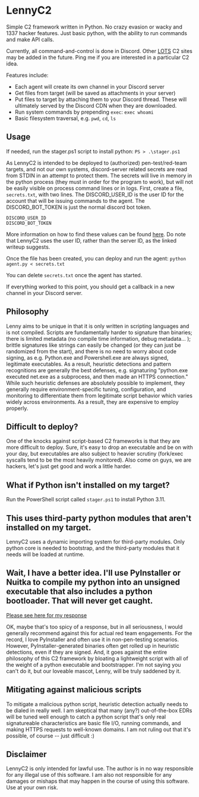 # LennyC2
Simple C2 framework written in Python. No crazy evasion or wacky and 1337 hacker features. Just basic python, with the ability to run commands and make API calls.

Currently, all command-and-control is done in Discord. Other [LOTS](https://lots-project.com/) C2 sites may be added in the future. Ping me if you are interested in a particular C2 idea.

Features include:
- Each agent will create its own channel in your Discord server
- Get files from target (will be saved as attachments in your server)
- Put files to target by attaching them to your Discord thread. These will ultimately served by the Discord CDN when they are downloaded.
- Run system commands by prepending `exec`: `exec whoami`
- Basic filesystem traversal, e.g. `pwd`, `cd`, `ls`

## Usage
If needed, run the stager.ps1 script to install python:
`PS > .\stager.ps1`

As LennyC2 is intended to be deployed to (authorized) pen-test/red-team targets, and not our own systems, discord-server related secrets are read from STDIN in an attempt to protect them. The secrets will live in memory in the python process (they must in order for the program to work), but will not be easily visible on process command lines or in logs. First, create a file, `secrets.txt`, with two lines. The DISCORD_USER_ID is the user ID for the account that will be issuing commands to the agent. The DISCORD_BOT_TOKEN is just the normal discord bot token.
```
DISCORD_USER_ID
DISCORD_BOT_TOKEN
```

More information on how to find these values can be found [here](https://infosecwriteups.com/using-discord-as-a-c2-cf90b3480689). Do note that LennyC2 uses the user ID, rather than the server ID, as the linked writeup suggests.

Once the file has been created, you can deploy and run the agent:
`python agent.py < secrets.txt`

You can delete `secrets.txt` once the agent has started.

If everything worked to this point, you should get a callback in a new channel in your Discord server.

## Philosophy
Lenny aims to be unique in that it is only written in scripting languages and is not compiled. Scripts are fundamentally harder to signature than binaries; there is limited metadata (no compile time information, debug metadata... ); brittle signatures like strings can easily be changed (or they can just be randomized from the start), and there is no need to worry about code signing, as e.g. Python.exe and Powershell.exe are always signed, legitimate executables. As a result, heuristic detections and pattern recognitions are generally the best defenses, e.g. signaturing "python.exe executed net.exe as a subprocess, and then made an HTTPS connection." While such heuristic defenses are absolutely possible to implement, they generally require environment-specific tuning, configuration, and monitoring to differentiate them from legitimate script behavior which varies widely across environments. As a result, they are expensive to employ properly. 

## Difficult to deploy?
One of the knocks against script-based C2 frameworks is that they are more difficult to deploy. Sure, it's easy to drop an executable and be on with your day, but executables are also subject to heavier scrutiny (fork/exec syscalls tend to be the most heavily monitored). Also come on guys, we are hackers, let's just get good and work a little harder.

## What if Python isn't installed on my target?
Run the PowerShell script called `stager.ps1` to install Python 3.11.

## This uses third-party python modules that aren't installed on my target.
LennyC2 uses a dynamic importing system for third-party modules. Only python core is needed to bootstrap, and the third-party modules that it needs will be loaded at runtime.

## Wait, I have a better idea. I'll use PyInstaller or Nuitka to compile my python into an unsigned executable that also includes a python bootloader. That will never get caught.
[Please see here for my response](https://www.youtube.com/watch?v=5hfYJsQAhl0)

OK, maybe that's too spicy of a response, but in all seriousness, I would generally recommend against this for actual red team engagements. For the record, I love PyInstaller and often use it in non-pen-testing scenarios. However, PyInstaller-generated binaries often get rolled up in heuristic detections, even if they are signed. And, it goes against the entire philosophy of this C2 framework by bloating a lightweight script with all of the weight of a python executable and bootstrapper. I'm not saying you can't do it, but our loveable mascot, Lenny, will be truly saddened by it.

## Mitigating against malicious scripts
To mitigate a malicious python script, heuristic detection actually needs to be dialed in really well. I am skeptical that many (any?) out-of-the-box EDRs will be tuned well enough to catch a python script that's only real signatureable characteristics are basic file I/O, running commands, and making HTTPS requests to well-known domains. I am not ruling out that it's possible, of course -- just difficult :)

## Disclaimer
LennyC2 is only intended for lawful use. The author is in no way responsible for any illegal use of this software. I am also not responsible for any damages or mishaps that may happen in the course of using this software. Use at your own risk.
